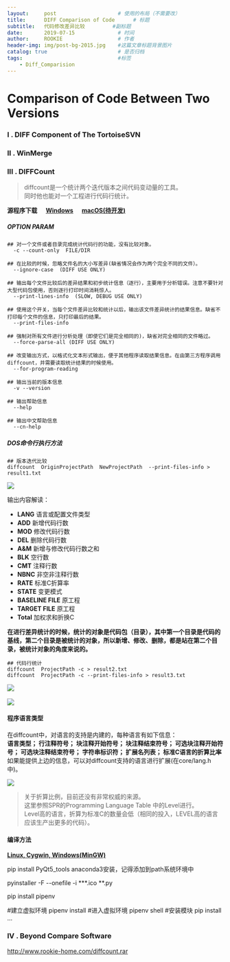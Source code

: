 ```yaml
---
layout:     post                    # 使用的布局（不需要改）
title:      DIFF Comparison of Code      # 标题
subtitle:   代码修改差异比较         #副标题
date:       2019-07-15              # 时间
author:     ROOKIE                  # 作者
header-img: img/post-bg-2015.jpg    #这篇文章标题背景图片
catalog: true                       # 是否归档
tags:                               #标签
    - Diff_Comparision
---
```


# Comparison of Code Between Two Versions

### I . DIFF Component of The TortoiseSVN

### II . WinMerge

### III . DIFFCount
>diffcount是一个统计两个迭代版本之间代码变动量的工具。<br>
>同时他也能对一个工程进行代码行统计。

**源程序下载 &nbsp;&nbsp;&nbsp;&nbsp; [Windows](http://www.rookie-home.com/diffcount.rar) &nbsp;&nbsp;&nbsp;&nbsp; [macOS(待开发)]()**

##### OPTION PARAM
```
## 对一个文件或者目录完成统计代码行的功能，没有比较对象。
  -c --count-only  FILE/DIR

## 在比较的时候，忽略文件名的大小写差异(缺省情况会作为两个完全不同的文件）。
  --ignore-case  (DIFF USE ONLY)

## 输出每个文件比较后的差异结果和初步统计信息（逐行），主要用于分析错误。注意不要针对大型代码包使用，否则逐行打印时间消耗惊人。
  --print-lines-info  (SLOW, DEBUG USE ONLY)

## 使用这个开关，当每个文件差异比较和统计以后，输出该文件差异统计的结果信息。缺省不打印每个文件的信息，只打印最后的结果。
  --print-files-info

## 强制对所有文件进行分析处理（即使它们是完全相同的)，缺省对完全相同的文件略过。
  --force-parse-all (DIFF USE ONLY)

## 改变输出方式，以格式化文本形式输出，便于其他程序读取结果信息。在由第三方程序调用diffcount，并需要读取统计结果的时候使用。
  --for-program-reading

## 输出当前的版本信息
  -v --version

## 输出帮助信息
  --help

## 输出中文帮助信息
  --cn-help
```

##### DOS命令行执行方法
```
## 版本迭代比较
diffcount  OriginProjectPath  NewProjectPath  --print-files-info > result1.txt
```
![](https://github.com/rookieszh/rookieszh.github.io/blob/master/img/DIffTool/1.png?raw=true)

输出内容解读：
* **LANG** 语言或配置文件类型
* **ADD** 新增代码行数
* **MOD** 修改代码行数
* **DEL** 删除代码行数
* **A&M** 新增与修改代码行数之和
* **BLK** 空行数
* **CMT** 注释行数
* **NBNC** 非空非注释行数
* **RATE** 标准C折算率
* **STATE** 变更模式
* **BASELINE FILE** 原工程
* **TARGET FILE** 原工程
* **Total** 加权求和折换C

**在进行差异统计的时候，统计的对象是代码包（目录），其中第一个目录是代码的基线，第二个目录是被统计的对象，所以新增、修改、删除，都是站在第二个目录，被统计对象的角度来说的。**

```
## 代码行统计
diffcount  ProjectPath -c > result2.txt
diffcount  ProjectPath -c --print-files-info > result3.txt
```
![](https://github.com/rookieszh/rookieszh.github.io/blob/master/img/DIffTool/2.png?raw=true) <br><br>
![](https://github.com/rookieszh/rookieszh.github.io/blob/master/img/DIffTool/3.png?raw=true)

#### 程序语言类型
在diffcount中，对语言的支持是内建的，每种语言有如下信息：<br>
**语言类型； 行注释符号； 块注释开始符号； 块注释结束符号； 可选块注释开始符号； 可选块注释结束符号； 字符串标识符； 扩展名列表； 标准C语言的折算比率**<br>
如果能提供上边的信息，可以对diffcount支持的语言进行扩展(在core/lang.h中)。

![](https://github.com/rookieszh/rookieszh.github.io/blob/master/img/DIffTool/4.png?raw=true)

>关于折算比例，目前还没有非常权威的来源。<br>
>这里参照SPR的Programming Language Table 中的Level进行。<br>
>Level高的语言，折算为标准C的数量会低（相同的投入，LEVEL高的语言应该生产出更多的代码）。

#### 编译方法

**[Linux, Cygwin, Windows(MinGW)](http://www.rookie-home.com/diffcountCompile.rar)**


 pip install PyQt5_tools
 anaconda3安装，记得添加到path系统环境中

 pyinstaller -F --onefile -i ***.ico **.py

 pip install pipenv

 #建立虚拟环境
pipenv install
#进入虚拟环境
pipenv shell
#安装模块
pip install ...



### IV . Beyond Compare Software
http://www.rookie-home.com/diffcount.rar
